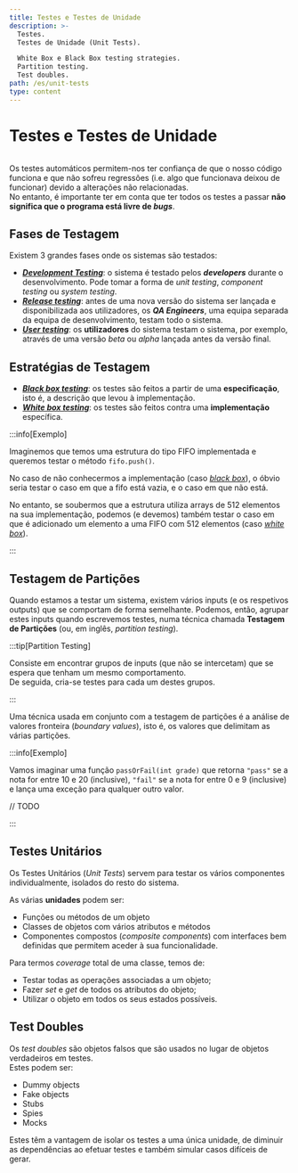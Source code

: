 ```yaml
---
title: Testes e Testes de Unidade
description: >-
  Testes.
  Testes de Unidade (Unit Tests).

  White Box e Black Box testing strategies.
  Partition testing.
  Test doubles.
path: /es/unit-tests
type: content
---
```


# Testes e Testes de Unidade

```toc

```

Os testes automáticos permitem-nos ter confiança de que o nosso código funciona
e que não sofreu regressões (i.e. algo que funcionava deixou de funcionar) devido
a alterações não relacionadas.  
No entanto, é importante ter em conta que ter todos os testes a passar
**não significa que o programa está livre de _bugs_**.

## Fases de Testagem

Existem 3 grandes fases onde os sistemas são testados:

- [**_Development Testing_**](color:green): o sistema é testado pelos **_developers_**
  durante o desenvolvimento. Pode tomar a forma de _unit testing_, _component testing_
  ou _system testing_.
- [**_Release testing_**](color:yellow): antes de uma nova versão do sistema ser
  lançada e disponibilizada aos utilizadores, os **_QA Engineers_**, uma equipa
  separada da equipa de desenvolvimento, testam todo o sistema.
- [**_User testing_**](color:red): os **utilizadores** do sistema testam o sistema,
  por exemplo, através de uma versão _beta_ ou _alpha_ lançada antes da versão final.

## Estratégias de Testagem

- [**_Black box testing_**](color:pink): os testes são feitos a partir de uma **especificação**,
  isto é, a descrição que levou à implementação.
- [**_White box testing_**](color:blue): os testes são feitos contra uma **implementação** específica.

:::info[Exemplo]

Imaginemos que temos uma estrutura do tipo FIFO implementada e queremos
testar o método `fifo.push()`.

No caso de não conhecermos a implementação (caso [_black box_](color:pink)), o óbvio
seria testar o caso em que a fifo está vazia, e o caso em que não está.

No entanto, se soubermos que a estrutura utiliza arrays de 512 elementos na
sua implementação, podemos (e devemos) também testar o caso em que é adicionado
um elemento a uma FIFO com 512 elementos (caso [_white box_](color:blue)).

:::

## Testagem de Partições

Quando estamos a testar um sistema, existem vários inputs (e os respetivos outputs)
que se comportam de forma semelhante.
Podemos, então, agrupar estes inputs quando escrevemos testes, numa técnica chamada
**Testagem de Partições** (ou, em inglês, _partition testing_).

:::tip[Partition Testing]

Consiste em encontrar grupos de inputs (que não se intercetam) que se espera
que tenham um mesmo comportamento.  
De seguida, cria-se testes para cada um destes grupos.

:::

Uma técnica usada em conjunto com a testagem de partições é a
análise de valores fronteira (_boundary values_), isto é, os valores
que delimitam as várias partições.

:::info[Exemplo]

Vamos imaginar uma função `passOrFail(int grade)` que retorna `"pass"` se a nota
for entre 10 e 20 (inclusive), `"fail"` se a nota for entre 0 e 9 (inclusive) e
lança uma exceção para qualquer outro valor.

// TODO

:::

## Testes Unitários

Os Testes Unitários (_Unit Tests_) servem para testar os vários componentes
individualmente, isolados do resto do sistema.

As várias **unidades** podem ser:

- Funções ou métodos de um objeto
- Classes de objetos com vários atributos e métodos
- Componentes compostos (_composite components_) com interfaces bem definidas
  que permitem aceder à sua funcionalidade.

Para termos _coverage_ total de uma classe, temos de:

- Testar todas as operações associadas a um objeto;
- Fazer _set_ e _get_ de todos os atributos do objeto;
- Utilizar o objeto em todos os seus estados possíveis.

## Test Doubles

Os _test doubles_ são objetos falsos que são usados no lugar de objetos verdadeiros
em testes.  
Estes podem ser:

<!-- TODO explicar cada um deles -->

- Dummy objects
- Fake objects
- Stubs
- Spies
- Mocks

Estes têm a vantagem de isolar os testes a uma única unidade, de diminuir
as dependências ao efetuar testes e também simular casos difíceis de gerar.
